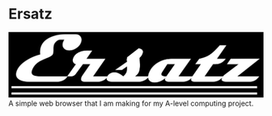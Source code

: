 # Ersatz
![snazzy logo](logo.png)
A simple web browser that I am making for my A-level computing project.
